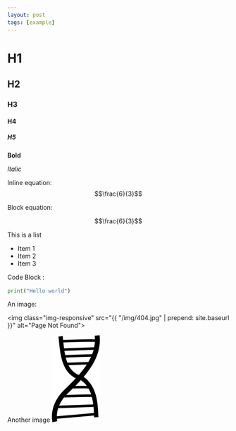 ```yaml
---
layout: post
tags: [example]
---
```


# H1
## H2
### H3
#### H4
##### H5

**Bold**

*Italic*

Inline equation: $$\frac{6}{3}$$

Block equation:  

$$\frac{6}{3}$$

This is a list

- Item 1
- Item 2
- Item 3

Code Block :

```python
print("Hello world")
```

An image:

<img class="img-responsive" src="{{ "/img/404.jpg" | prepend: site.baseurl }}" alt="Page Not Found">

Another image ![](/assets/img/dna_logo.png)
